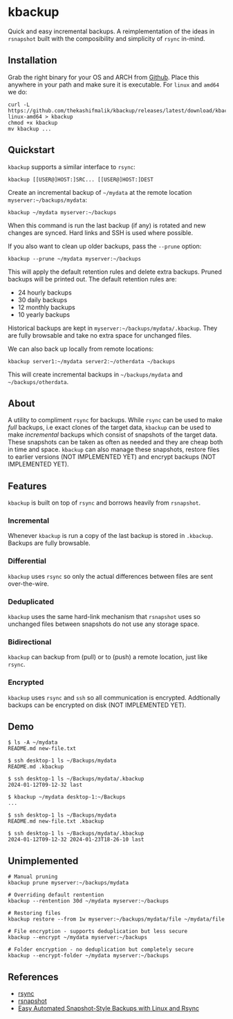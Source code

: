 # kbackup
Quick and easy incremental backups. A reimplementation of the ideas in `rsnapshot` built with the composibility and
simplicity of `rsync` in-mind.

## Installation
Grab the right binary for your OS and ARCH from [Github](https://github.com/thekashifmalik/kbackup). Place this anywhere
in your path and make sure it is executable. For `linux` and `amd64` we do:
```
curl -L https://github.com/thekashifmalik/kbackup/releases/latest/download/kbackup-linux-amd64 > kbackup
chmod +x kbackup
mv kbackup ...
```

## Quickstart
`kbackup` supports a similar interface to `rsync`:

```
kbackup [[USER@]HOST:]SRC... [[USER@]HOST:]DEST
```

Create an incremental backup of `~/mydata` at the remote location `myserver:~/backups/mydata`:
```
kbackup ~/mydata myserver:~/backups
```

When this command is run the last backup (if any) is rotated and new changes are synced. Hard links and SSH is used
where possible.

If you also want to clean up older backups, pass the `--prune` option:
```
kbackup --prune ~/mydata myserver:~/backups
```

This will apply the default retention rules and delete extra backups. Pruned backups will be printed out. The default
retention rules are:
- 24 hourly backups
- 30 daily backups
- 12 monthly backups
- 10 yearly backups

Historical backups are kept in `myserver:~/backups/mydata/.kbackup`. They are fully browsable and take no extra space
for unchanged files.


We can also back up locally from remote locations:
```
kbackup server1:~/mydata server2:~/otherdata ~/backups
```
This will create incremental backups in `~/backups/mydata` and `~/backups/otherdata`.

## About
A utility to compliment `rsync` for backups. While `rsync` can be used to make _full_ backups, i.e exact clones of the
target data, `kbackup` can be used to make _incremental_ backups which consist of snapshots of the target data. These
snapshots can be taken as often as needed and they are cheap both in time and space. `kbackup` can also manage these
snapshots, restore files to earlier versions (NOT IMPLEMENTED YET) and encrypt backups (NOT IMPLEMENTED YET).

## Features
`kbackup` is built on top of `rsync` and borrows heavily from `rsnapshot`.

### Incremental
Whenever `kbackup` is run a copy of the last backup is stored in `.kbackup`. Backups are fully browsable.

### Differential
`kbackup` uses `rsync` so only the actual differences between files are sent over-the-wire.

### Deduplicated
`kbackup` uses the same hard-link mechanism that `rsnapshot` uses so unchanged files between snapshots do not use any
storage space.

### Bidirectional
`kbackup` can backup from (pull) or to (push) a remote location, just like `rsync`.

### Encrypted
`kbackup` uses `rsync` and `ssh` so all communication is encrypted. Addtionally backups can be encrypted on disk
(NOT IMPLEMENTED YET).


## Demo

```
$ ls -A ~/mydata
README.md new-file.txt

$ ssh desktop-1 ls ~/Backups/mydata
README.md .kbackup

$ ssh desktop-1 ls ~/Backups/mydata/.kbackup
2024-01-12T09-12-32 last

$ kbackup ~/mydata desktop-1:~/Backups
...

$ ssh desktop-1 ls ~/Backups/mydata
README.md new-file.txt .kbackup

$ ssh desktop-1 ls ~/Backups/mydata/.kbackup
2024-01-12T09-12-32 2024-01-23T18-26-10 last
```


## Unimplemented

```
# Manual pruning
kbackup prune myserver:~/backups/mydata

# Overriding default rentention
kbackup --rentention 30d ~/mydata myserver:~/backups

# Restoring files
kbackup restore --from 1w myserver:~/backups/mydata/file ~/mydata/file

# File encryption - supports deduplication but less secure
kbackup --encrypt ~/mydata myserver:~/backups

# Folder encryption - no deduplication but completely secure
kbackup --encrypt-folder ~/mydata myserver:~/backups

```

## References
- [rsync](https://rsync.samba.org/)
- [rsnapshot](https://rsnapshot.org/)
- [Easy Automated Snapshot-Style Backups with Linux and Rsync](http://www.mikerubel.org/computers/rsync_snapshots/)
